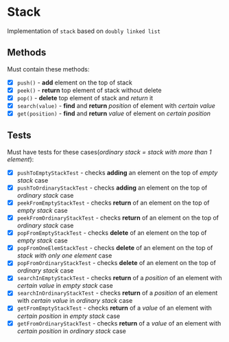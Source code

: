 # Stack
Implementation of `stack` based on `doubly linked list`</br>
## Methods
Must contain these methods:
- [x] `push()` - **add** element on the top of stack
- [x] `peek()` - **return** top element of stack without delete
- [x] `pop()` - **delete** top element of stack and *return* it
- [x] `search(value)` - **find** and **return** *position* of element with *certain value*
- [x] `get(position)` - **find** and **return** *value* of element on *certain position*
## Tests
Must have tests for these cases(*ordinary stack = stack with more than 1 element*):
- [x] `pushToEmptyStackTest` - checks **adding** an element on the top of *empty stack* case
- [x] `pushToOrdinaryStackTest` - checks **adding** an element on the top of *ordinary stack* case
- [x] `peekFromEmptyStackTest` - checks **return** of an element on the top of *empty stack* case
- [x] `peekFromOrdinaryStackTest` - checks **return** of an element on the top of *ordinary stack* case
- [x] `popFromEmptyStackTest` - checks **delete** of an element on the top of *empty stack* case
- [x] `popFromOneElemStackTest` - checks **delete** of an element on the top of *stack with only one element* case
- [x] `popFromOrdinaryStackTest` - checks **delete** of an element on the top of *ordinary stack* case
- [x] `searchInEmptyStackTest` - checks **return** of a *position* of an element with *certain value* in *empty stack* case
- [x] `searchInOrdinaryStackTest` - checks **return** of a *position* of an element with *certain value* in *ordinary stack* case
- [x] `getFromEmptyStackTest` - checks **return** of a *value* of an element with *certain position* in *empty stack* case
- [x] `getFromOrdinaryStackTest` - checks **return** of a *value* of an element with *certain position* in *ordinary stack* case 
